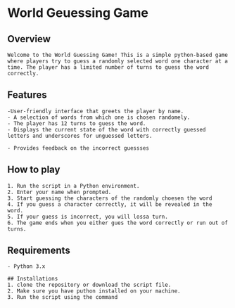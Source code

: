 #  World Geuessing Game

## Overview

    Welcome to the World Guessing Game! This is a simple python-based game where players try to guess a randomly selected word one character at a time. The player has a limited number of turns to guess the word correctly.

## Features
    -User-friendly interface that greets the player by name.
    - A selection of words from which one is chosen randomely.
    - The player has 12 turns to guess the word.
    - Displays the current state of the word with correctly guessed letters and underscores for unguessed letters.

    - Provides feedback on the incorrect guessses

## How to play

    1. Run the script in a Python environment.
    2. Enter your name when prompted.
    3. Start guessing the characters of the randomly choesen the word
    4. If you guess a character correctly, it will be revealed in the word.
    5. If your guess is incorrect, you will lossa turn.
    6. The game ends when you either gues the word correctly or run out of turns.

## Requirements
    - Python 3.x

    ## Installations
    1. clone the repository or download the script file.
    2. Make sure you have puthon installed on your machine.
    3. Run the script using the command


